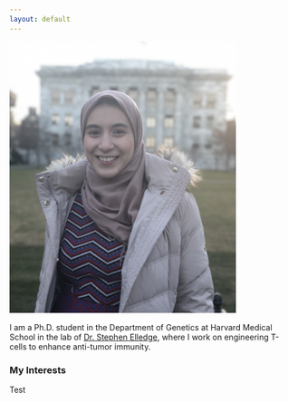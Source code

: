```yaml
---
layout: default
---
```


<img src="images/Nouran.JPG" width="400">

I am a Ph.D. student in the Department of Genetics at Harvard Medical School in the lab of [Dr. Stephen Elledge](https://elledge.hms.harvard.edu/), where I work on engineering T-cells to enhance anti-tumor immunity.

### My Interests

Test

<!-- ![alt text](images/Nouran.JPG) -->
